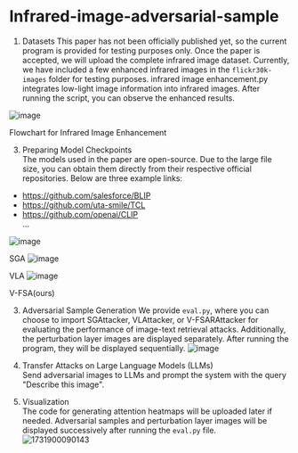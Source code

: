 # Infrared-image-adversarial-sample
1. Datasets 
This paper has not been officially published yet, so the current program is provided for testing purposes only. Once the paper is accepted, we will upload the complete infrared image dataset. Currently, we have included a few enhanced infrared images in the `flickr30k-images` folder for testing purposes.  infrared image enhancement.py integrates low-light image information into infrared images. After running the script, you can observe the enhanced results.

![image](https://github.com/user-attachments/assets/ab810813-23ad-4226-8b6d-3222e9e9bdc0)

Flowchart for Infrared Image Enhancement

3. Preparing Model Checkpoints  
The models used in the paper are open-source. Due to the large file size, you can obtain them directly from their respective official repositories. Below are three example links:  
- https://github.com/salesforce/BLIP  
- https://github.com/uta-smile/TCL  
- https://github.com/openai/CLIP  
...

![image](https://github.com/user-attachments/assets/e3666bdd-da63-4f57-a89d-a8651f041e65)

SGA
![image](https://github.com/user-attachments/assets/c8099a0f-1ce0-48d8-a51b-cc48081a9ae4)

VLA 
![image](https://github.com/user-attachments/assets/fb983bbd-ead6-4f57-9d30-3d9a4a174eb8)

 V-FSA(ours)

3. Adversarial Sample Generation 
We provide `eval.py`, where you can choose to import SGAttacker, VLAttacker, or V-FSARAttacker for evaluating the performance of image-text retrieval attacks. Additionally, the perturbation layer images are displayed separately. After running the program, they will be displayed sequentially.
![image](https://github.com/user-attachments/assets/ac07608e-aa00-418d-bde0-5f77041b957c)


4. Transfer Attacks on Large Language Models (LLMs)  
Send adversarial images to LLMs and prompt the system with the query "Describe this image".

5. Visualization  
The code for generating attention heatmaps will be uploaded later if needed. Adversarial samples and perturbation layer images will be displayed successively after running the `eval.py` file.  
![1731900090143](https://github.com/user-attachments/assets/13c6cafd-9682-45a9-a670-516c60b569c3)
